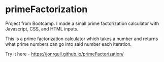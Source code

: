 # primeFactorization
Project from Bootcamp. I made a small prime factorization calculator with Javascript, CSS, and HTML inputs.

This is a prime factorization calculator which takes a number and returns what prime numbers can go into said number each iteration. 

Try it here - https://jonrgull.github.io/primeFactorization/
